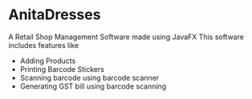 # AnitaDresses
A Retail Shop Management Software made using JavaFX
This software includes features like
  - Adding Products
  - Printing Barcode Stickers
  - Scanning barcode using barcode scanner
  - Generating GST bill using barcode scanning
